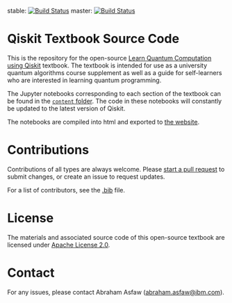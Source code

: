 stable: [![Build Status](https://travis-ci.com/Qiskit/qiskit-textbook.svg?branch=stable)](https://travis-ci.com/Qiskit/qiskit-textbook)
master: [![Build Status](https://travis-ci.com/Qiskit/qiskit-textbook.svg?branch=master)](https://travis-ci.com/Qiskit/qiskit-textbook)

# Qiskit Textbook Source Code

This is the repository for the open-source [Learn Quantum Computation using Qiskit](http://community.qiskit.org/textbook) textbook. The textbook is intended for use as a university quantum algorithms course supplement as well as a guide for self-learners who are interested in learning quantum programming.

The Jupyter notebooks corresponding to each section of the textbook can be found in the [`content` folder](content/). The code in these notebooks will constantly be updated to the latest version of Qiskit.

The notebooks are compiled into html and exported to [the website](http://community.qiskit.org/textbook).

# Contributions
Contributions of all types are always welcome. Please [start a pull request](https://help.github.com/en/articles/creating-a-pull-request) to submit changes, or create an issue to request updates.

For a list of contributors, see the [.bib](https://github.com/Qiskit/qiskit-textbook/blob/master/qiskit-textbook.bib) file.

# License
The materials and associated source code of this open-source textbook are licensed under [Apache License 2.0](https://www.apache.org/licenses/LICENSE-2.0).

# Contact
For any issues, please contact Abraham Asfaw (abraham.asfaw@ibm.com).
